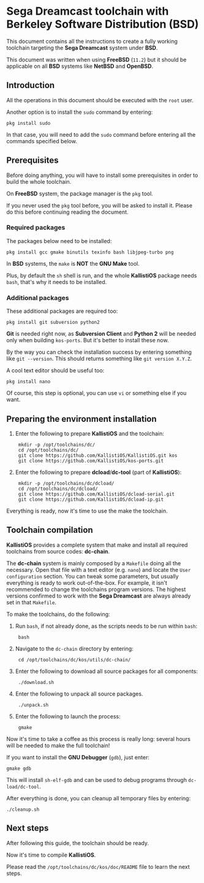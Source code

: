 # Sega Dreamcast toolchain with Berkeley Software Distribution (BSD) #

This document contains all the instructions to create a fully working
toolchain targeting the **Sega Dreamcast** system under **BSD**.

This document was written when using **FreeBSD** (`11.2`) but it should be
applicable on all **BSD** systems like **NetBSD** and **OpenBSD**.

## Introduction ##

All the operations in this document should be executed with the `root` user.

Another option is to install the `sudo` command by entering:

	pkg install sudo

In that case, you will need to add the `sudo` command before entering all the commands specified below.

## Prerequisites ##

Before doing anything, you will have to install some prerequisites in order to
build the whole toolchain.

On **FreeBSD** system, the package manager is the `pkg` tool.
 
If you never used the `pkg` tool before, you will be asked to install it. Please do this before continuing reading the document.

### Required packages ###

The packages below need to be installed:

	pkg install gcc gmake binutils texinfo bash libjpeg-turbo png

In **BSD** systems, the `make` is **NOT** the **GNU Make** tool.

Plus, by default the `sh` shell is run, and the whole **KallistiOS** package needs `bash`, that's why it needs to be installed.

### Additional packages ###

These additional packages are required too:

	pkg install git subversion python2

**Git** is needed right now, as **Subversion Client** and **Python 2** will be
needed only when building `kos-ports`. But it's better to install these now.

By the way you can check the installation success by entering something like `git --version`. This should returns something like `git version X.Y.Z`.

A cool text editor should be useful too:

	pkg install nano

Of course, this step is optional, you can use `vi` or something else if you want.

## Preparing the environment installation ##

1. Enter the following to prepare **KallistiOS** and the toolchain:

		mkdir -p /opt/toolchains/dc/
		cd /opt/toolchains/dc/
		git clone https://github.com/KallistiOS/KallistiOS.git kos
		git clone https://github.com/KallistiOS/kos-ports.git

2. Enter the following to prepare **dcload**/**dc-tool** (part of 
   **KallistiOS**):
 
		mkdir -p /opt/toolchains/dc/dcload/
		cd /opt/toolchains/dc/dcload/
		git clone https://github.com/KallistiOS/dcload-serial.git
		git clone https://github.com/KallistiOS/dcload-ip.git

Everything is ready, now it's time to use the make the toolchain.

## Toolchain compilation ##

**KallistiOS** provides a complete system that make and install all required
toolchains from source codes: **dc-chain**.

The **dc-chain** system is mainly composed by a `Makefile` doing all the
necessary. Open that file with a text editor (e.g. `nano`) and locate the `User configuration`
section. You can tweak some parameters, but usually everything is ready to
work out-of-the-box. For example, it isn't recommended to change the toolchains
program versions. The highest versions confirmed to work with the
**Sega Dreamcast** are always already set in that `Makefile`.

To make the toolchains, do the following:

1. Run `bash`, if not already done, as the scripts needs to be run within `bash`:

		bash

2. Navigate to the `dc-chain` directory by entering:

		cd /opt/toolchains/dc/kos/utils/dc-chain/
	
3. Enter the following to download all source packages for all components:

		./download.sh

4. Enter the following to unpack all source packages.

		./unpack.sh

5. Enter the following to launch the process:

		gmake

Now it's time to take a coffee as this process is really long: several hours
will be needed to make the full toolchain!

If you want to install the **GNU Debugger** (`gdb`), just enter:

	gmake gdb

This will install `sh-elf-gdb` and can be used to debug programs through
`dc-load/dc-tool`.

After everything is done, you can cleanup all temporary files by entering:

	./cleanup.sh

## Next steps ##

After following this guide, the toolchain should be ready.

Now it's time to compile **KallistiOS**.

Please read the `/opt/toolchains/dc/kos/doc/README` file to learn the next
steps.
